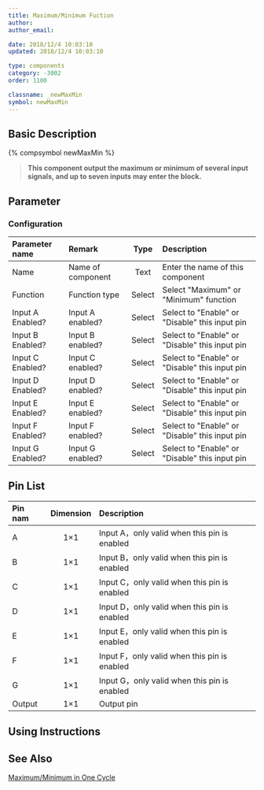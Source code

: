 ```yaml
---
title: Maximum/Minimum Fuction
author:
author_email:

date: 2018/12/4 10:03:10
updated: 2018/12/4 10:03:10

type: components
category: -3002
order: 1100

classname: _newMaxMin
symbol: newMaxMin
---
```


## Basic Description

{% compsymbol newMaxMin %}

> **This component output the maximum or minimum of several input signals, and up to seven inputs may enter the block.**

## Parameter

### Configuration

| Parameter name   | Remark            |  Type  | Description                                    |
| :--------------- | :---------------- | :----: | :--------------------------------------------- |
| Name             | Name of component |  Text  | Enter the name of this component               |
| Function         | Function type     | Select | Select "Maximum" or "Minimum" function         |
| Input A Enabled? | Input A enabled?  | Select | Select to "Enable" or "Disable" this input pin |
| Input B Enabled? | Input B enabled?  | Select | Select to "Enable" or "Disable" this input pin |
| Input C Enabled? | Input C enabled?  | Select | Select to "Enable" or "Disable" this input pin |
| Input D Enabled? | Input D enabled?  | Select | Select to "Enable" or "Disable" this input pin |
| Input E Enabled? | Input E enabled?  | Select | Select to "Enable" or "Disable" this input pin |
| Input F Enabled? | Input F enabled?  | Select | Select to "Enable" or "Disable" this input pin |
| Input G Enabled? | Input G enabled?  | Select | Select to "Enable" or "Disable" this input pin |

## Pin List

| Pin nam | Dimension | Description                                  |
| :------ | :-------: | :------------------------------------------- |
| A       |    1×1    | Input A，only valid when this pin is enabled |
| B       |    1×1    | Input B，only valid when this pin is enabled |
| C       |    1×1    | Input C，only valid when this pin is enabled |
| D       |    1×1    | Input D，only valid when this pin is enabled |
| E       |    1×1    | Input E，only valid when this pin is enabled |
| F       |    1×1    | Input F，only valid when this pin is enabled |
| G       |    1×1    | Input G，only valid when this pin is enabled |
| Output  |    1×1    | Output pin                                   |

## Using Instructions

## See Also

[Maximum/Minimum in One Cycle](comp_newMaxMinOneCycle.md)
